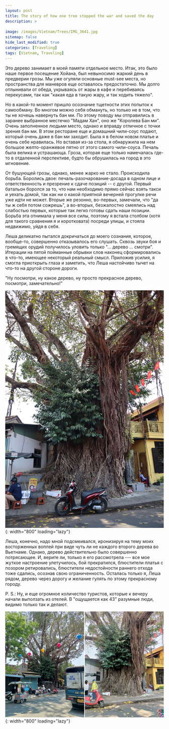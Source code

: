 ```yaml
---
layout: post
title: The story of how one tree stopped the war and saved the day
description: >
  
image: /images/Vietnam/Trees/IMG_3641.jpg
sitemap: false
hide_last_modified: true
categories: [Traveling]
tags: [Vietnam, Traveling]
---
```


Это дерево занимает в моей памяти отдельное место. 
Итак, это было наше первое посещение Хойана, был невыносимо жаркий день в предверии грозы. 
Мы уже огуляли основные must-see места, но пространства для маневров еще оставалось предостаточно. 
Мы долго отлынивали от обеда, укрываясь от жары в кафе и перебиваясь перекусами, так как "какая еда в такую жару, и так ходить тяжело". 

Но в какой-то момент пришло осознание тщетности этих попыток к самообману. 
Во многом можно себя обмануть, но только не в том, что ты не хочешь навернуть бан ми. 
По этому поводу мы отправились в заранее выбранное местечко "Мадам Хан", оно же "Королева Бан ми". 
Очень заполненное людьми место, однако и вправду отличное с точки зрения бан ми. 
В этом ресторане еще и домашний чили-соус подают, который очень даже в бан ми заходит.
Была я в белом новом платье и очень себе нравилась. 
Но вставая из-за стола, я обнаружила на нем большое желто-оранжевое пятно от этого самого чили-соуса. 
Печаль была велика и устрашающа. Гроза, которая еще только намечалась где-то в отдаленной перспективе, будто бы обрушилась на город в это мгновение. 

От бушующей грозы, однако, менее жарко не стало. Происходила борьба. Боролись двое: печаль-разочарование-досада в одном лице и ответственность и презрение к сдаче позиций -- с другой. 
Первый батальон боролся за то, что нам необходимо прямо сейчас взять такси и уехать домой, так как ни о какой приятной вечерней прогулке речи уже идти не может. Вторые же резонно, во-первых, замечали, что "да ты ж себя потом сожрешь", а во-вторых, безжалостно смеялись над слабостью первых, которые так легко готовы сдать наши позиции. 
Борьба эта отнимала у меня все силы, поэтому я встала столбом (хотя для такого сравнения я и коротковата) посреди улицы, и стояла недвижимо, уйдя в себя. 

Леша деликатно пытался докричаться до моего сознания, которое, вообще-то, совершенно отказывалось его слушать. 
Сквозь звуки боя и гремящих орудий получилось уловить только "... дерево ... смотри". 
Итерации на пятой пойманные обрывки слов наконец сформировались в что-то, имеющее некоторый реальный смысл. 
Приложив усилия, я смогла приоткрыть глаза и заметить, что Леша настойчиво тычет на что-то на другой стороне дороги. 

"Ну посмотри, ну какое дерево, ну просто прекрасное дерево, посмотри, замечательно!"

![Hoian tree](/images/Vietnam/Trees/IMG_3641.jpg){: width="800" loading="lazy"}

Леша, конечно, надо мной подсмеивался, иронизируя на тему моих восторженных воплей при виде чуть ли не каждого второго дерева во Вьетнаме. Однако, дерево действительно было совершенно потрясающее. И, верите ли, только я его рассмотрела --- все мое жуткое настроение улетучилось, бой прекратился, блюстители платья c позором ретировались, блюстители недостойности раннего отхода тоже сдались, осознав свою ограниченность. Осталась только я, Леша рядом, дерево через дорогу и желание гулять по этому прекрасному городу. 



P. S.: Ну, и еще огромное количество туристов, которые к вечеру начали выползать из отелей. В "ощущается как 43" разумные люди, видимо только так и делают.


![Hoian tree](/images/Vietnam/Trees/IMG_3640_44_2.jpg){: width="800" loading="lazy"}

